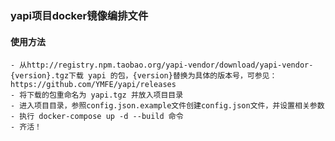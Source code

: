 ### yapi项目docker镜像编排文件
 #### 使用方法
    - 从http://registry.npm.taobao.org/yapi-vendor/download/yapi-vendor-{version}.tgz下载 yapi 的包，{version}替换为具体的版本号，可参见：https://github.com/YMFE/yapi/releases
    - 将下载的包重命名为 yapi.tgz 并放入项目目录
    - 进入项目目录，参照config.json.example文件创建config.json文件，并设置相关参数
    - 执行 docker-compose up -d --build 命令
    - 齐活！
